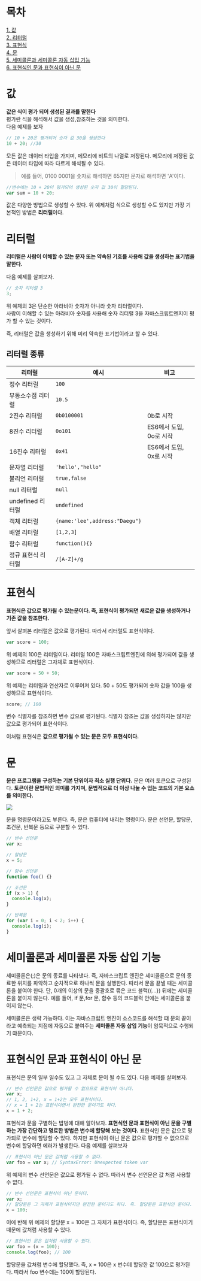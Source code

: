 # 목차

[1. 값](#값)  
[2. 리터럴](#리터럴)  
[3. 표현식](#표현식)  
[4. 문](#문)  
[5. 세미콜론과 세미콜론 자동 삽입 기능](#세미콜론과-세미콜론-자동-삽입-기능)  
[6. 표현식인 문과 표현식이 아닌 문](#표현식인-문과-표현식이-아닌-문)

# 값

**값은 식이 평가 되어 생성된 결과를 말한다**  
평가란 식을 해석해서 값을 생성,참조하는 것을 의미한다.  
다음 예제를 보자

```js
// 10 + 20은 평가되어 숫자 값 30을 생성한다
10 + 20; //30
```

모든 값은 데이터 타입을 가지며, 메모리에 비트의 나열로 저장된다. 메모리에 저장된 값은 데이터 타입에 따라 다르게 해석될 수 있다.

> 예를 들어, 0100 0001을 숫자로 해석하면 65지만 문자로 해석하면 'A'이다.

```js
//변수에는 10 + 20이 평가되어 생성된 숫자 값 30이 할당된다.
var sum = 10 + 20;
```

값은 다양한 방법으로 생성할 수 있다. 위 예제처럼 식으로 생성할 수도 있지만 가장 기본적인 방법은 **리터럴**이다.

# 리터럴

**리터럴은 사람이 이해할 수 있는 문자 또는 약속된 기호를 사용해 값을 생성하는 표기법을 말한다.**

다음 예제를 살펴보자.

```js
// 숫자 리터럴 3
3;
```

위 예제의 3은 단순한 아라비아 숫자가 아니라 숫자 리터럴이다.  
사람이 이해할 수 있는 아라비아 숫자를 사용해 숫자 리터럴 3을 자바스크립트엔지이 평가 할 수 있는 것이다.

즉, 리터럴은 값을 생성하기 위해 미리 약속한 표기법이라고 할 수 있다.

## 리터럴 종류

| 리터럴             | 예시                           | 비고                    |
| ------------------ | ------------------------------ | ----------------------- |
| 정수 리터럴        | `100`                          |                         |
| 부동소수점 리터럴  | `10.5`                         |                         |
| 2진수 리터럴       | `0b0100001`                    | 0b로 시작               |
| 8진수 리터럴       | `0o101`                        | ES6에서 도입, 0o로 시작 |
| 16진수 리터럴      | `0x41`                         | ES6에서 도입, 0x로 시작 |
| 문자열 리터럴      | `'hello',"hello"`              |                         |
| 불리언 리터럴      | `true,false`                   |                         |
| null 리터럴        | `null`                         |                         |
| undefined 리터럴   | `undefined`                    |                         |
| 객체 리터럴        | `{name:'lee',address:"Daegu"}` |                         |
| 배열 리터럴        | `[1,2,3]`                      |                         |
| 함수 리터럴        | `function(){}`                 |
| 정규 표현식 리터럴 | `/[A-Z]+/g`                    |                         |

# 표현식

**표현식은 값으로 평가될 수 있는문이다. 즉, 표현식이 평가되면 새로운 값을 생성하거나 기존 값을 참조한다.**

앞서 살펴본 리터럴은 값으로 평가된다. 따라서 리터럴도 표현식이다.

```js
var score = 100;
```

위 예제의 100은 리터럴이다. 리터럴 100은 자바스크립트엔진에 의해 평가되어 값을 생성하므로 리터럴은 그자체로 표현식이다.

```js
var score = 50 + 50;
```

위 예제는 리터럴과 연산자로 이루어져 있다. 50 + 50도 평가되어 숫자 값을 100을 생성하므로 표현식이다.

```js
score; // 100
```

변수 식별자를 참조하면 변수 값으로 평가된다. 식별자 참조는 값을 생성하지는 않지만 값으로 평가되어 표현식이다.

이처럼 표현식은 **값으로 평가될 수 있는 문은 모두 표현식이다.**

# 문

**문은 프로그램을 구성하는 기본 단위이자 최소 실행 단위다.**
문은 여러 토큰으로 구성된다. **토큰이란 문법적인 의미를 가지며, 문법적으로 더 이상 나눌 수 업는 코드의 기본 요소를 의미한다.**

![](https://media.vlpt.us/images/chappi/post/67d12778-8990-4c24-a40f-c26fbc1d5b8e/2.png)

문을 명령문이라고도 부른다. 즉, 문은 컴퓨터에 내리는 명령이다.
문은 선언문, 할당문, 조건문, 반복문 등으로 구분할 수 있다.

```js
// 변수 선언문
var x;

// 할당문
x = 5;

// 함수 선언문
function foo() {}

// 조건문
if (x > 1) {
  console.log(x);
}

// 반복문
for (var i = 0; i < 2; i++) {
  console.log(i);
}
```

# 세미콜론과 세미콜론 자동 삽입 기능

세미콜론은(;)은 문의 종료를 나타낸다. 즉, 자바스크립트 엔진은 세미콜론으로 문의 종료한 위치를 파악하고 순차적으로 하나씩 문을 실행한다. 따라서 문을 끝낼 때는 세미콜론을 붙여야 한다. 단, 0개의 이상의 문을 중괄호로 묶은 코드 블럭({...}) 뒤에는 세미콜론을 붙이지 않는다. 예를 들어, if 문,for 문, 함수 등의 코드블럭 안에는 세미콜론을 붙이지 않는다.

세미콜론은 생략 가능하다. 이는 자바스크립트 엔진이 소스코드를 해석할 떄 문의 끝이라고 예측되는 지점에 자동으로 붙여주는 **세미콜론 자동 삽입 기능**이 암묵적으로 수행되기 떄문이다.

# 표현식인 문과 표현식이 아닌 문

표현식은 문의 일부 일수도 있고 그 자체로 문이 될 수도 있다. 다음 예제를 살펴보자.

```js
// 변수 선언문은 값으로 평가될 수 없으므로 표현식이 아니다.
var x;
// 1, 2, 1+2, x = 1+2는 모두 표현식이다.
// x = 1 + 2는 표현식이면서 완전한 문이기도 하다.
x = 1 + 2;
```

표현식과 문을 구별하는 밥벙에 대해 알아보자.
**표현식인 문과 표현식이 아닌 문을 구별하는 가장 간단하고 명료한 방법은 변수에 할당해 보는 것이다.** 표현식인 문은 값으로 평가되로 변수에 할당할 수 있다. 하지만 표현식이 아닌 문은 값으로 평가할 수 없으므로 변수에 할당하면 에러가 발생한다. 다음 예제를 살펴보자

```js
// 표현식이 아닌 문은 값처럼 사용할 수 없다.
var foo = var x; // SyntaxError: Unexpected token var
```

위 예제의 변수 선언문은 값으로 평가될 수 없다. 따라서 변수 선언문은 값 처럼 사용할 수 없다.

```js
// 변수 선언문은 표현식이 아닌 문이다.
var x;
// 할당문은 그 자체가 표현식이지만 완전한 문이기도 하다. 즉. 할당문은 표현식인 문이다.
x = 100;
```

이에 반해 위 예제의 할당문 x = 100은 그 자체가 표현식이다. 즉, 할당문은 표현식이기 때문에 값처럼 사용할 수 있다.

```js
// 표현식인 문은 값처럼 사용할 수 있다.
var foo = (x = 100);
console.log(foo); // 100
```

할당문을 값처럼 변수에 할당했다. 즉, x = 100은 x 변수데 할당한 값 100으로 평가된다. 따라서 foo 변수데는 100이 할당된다.
